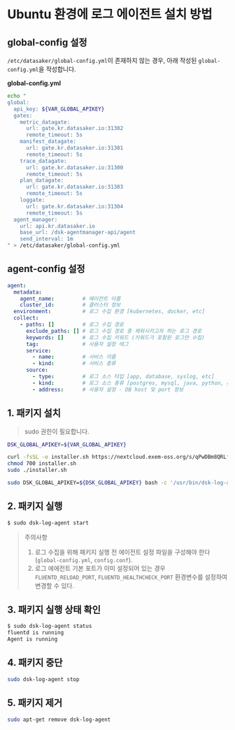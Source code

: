 # Ubuntu 환경에 로그 에이전트 설치 방법

## global-config 설정
`/etc/datasaker/global-config.yml`이 존재하지 않는 경우, 아래 작성된 `global-config.yml`을 작성합니다.

**global-config.yml**
```bash
echo "
global:
  api_key: ${VAR_GLOBAL_APIKEY}
  gates:
    metric_datagate:
      url: gate.kr.datasaker.io:31302
      remote_timeout: 5s
    manifest_datagate:
      url: gate.kr.datasaker.io:31301
      remote_timeout: 5s
    trace_datagate:
      url: gate.kr.datasaker.io:31300
      remote_timeout: 5s
    plan_datagate:
      url: gate.kr.datasaker.io:31303
      remote_timeout: 5s
    loggate:
      url: gate.kr.datasaker.io:31304
      remote_timeout: 5s
  agent_manager:
    url: api.kr.datasaker.io
    base_url: /dsk-agentmanager-api/agent
    send_interval: 1m
" > /etc/datasaker/global-config.yml
```

## agent-config 설정

```yaml
agent:
  metadata:
    agent_name:         # 에이전트 이름
    cluster_id:         # 클러스터 정보
  environment:          # 로그 수집 환경 [kubernetes, docker, etc]
  collect:
    - paths: []         # 로그 수집 경로
      exclude_paths: [] # 로그 수집 경로 중 제외시키고자 하는 로그 경로
      keywords: []      # 로그 수집 키워드 (키워드가 포함된 로그만 수집)
      tag:              # 사용자 설정 태그
      service:
        - name:         # 서비스 이름  
        - kind:         # 서비스 종류
      source:
        - type:         # 로그 소스 타입 [app, database, syslog, etc]
        - kind:         # 로그 소스 종류 [postgres, mysql, java, python, go]
        - address:      # 사용자 설정 - DB host 및 port 정보
```

## 1. 패키지 설치

> sudo 권한이 필요합니다.

<!-- 
example API Key : VAR_GLOBAL_APIKEY=1234567890abcdef1234567890abcdef
 -->
```bash
DSK_GLOBAL_APIKEY=${VAR_GLOBAL_APIKEY}

curl -fsSL -o installer.sh https://nextcloud.exem-oss.org/s/qPwDBm8QRLf7PGA/download/dsk-log-agent-install.sh
chmod 700 installer.sh
sudo ./installer.sh

sudo DSK_GLOBAL_APIKEY=${DSK_GLOBAL_APIKEY} bash -c '/usr/bin/dsk-log-agent init "'${DSK_GLOBAL_APIKEY}'" && sudo /usr/bin/dsk-log-agent start'
```

## 2. 패키지 실행

```bash
$ sudo dsk-log-agent start
```

> 주의사항
> 1. 로그 수집을 위해 패키지 실행 전 에이전트 설정 파일을 구성해야 한다(`global-config.yml`, `config.conf`).
> 2. 로그 에에전트 기본 포트가 이미 설정되어 있는 경우 `FLUENTD_RELOAD_PORT`, `FLUENTD_HEALTHCHECK_PORT` 환경변수를 설정하여 변경할 수 있다.

## 3. 패키지 실행 상태 확인

```bash
$ sudo dsk-log-agent status
fluentd is running
Agent is running
```

## 4. 패키지 중단

```bash
sudo dsk-log-agent stop
```

## 5. 패키지 제거

```bash
sudo apt-get remove dsk-log-agent
```
